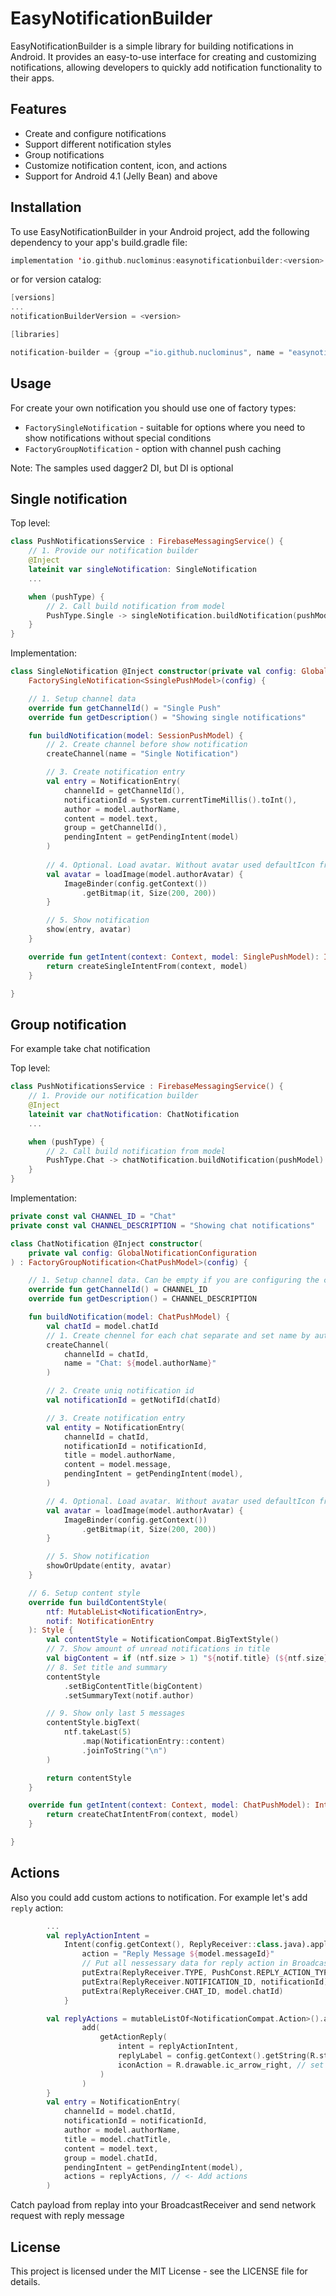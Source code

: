 EasyNotificationBuilder
=======================

EasyNotificationBuilder is a simple library for building notifications in Android. It provides an
easy-to-use interface for creating and customizing notifications, allowing developers to quickly add
notification functionality to their apps.

Features
--------

* Create and configure notifications
* Support different notification styles
* Group notifications
* Customize notification content, icon, and actions
* Support for Android 4.1 (Jelly Bean) and above

Installation
------------

To use EasyNotificationBuilder in your Android project, add the following dependency to your app's
build.gradle file:

```kotlin
implementation 'io.github.nuclominus:easynotificationbuilder:<version>'

```

or for version catalog:

```groovy
[versions]
...
notificationBuilderVersion = <version>

[libraries]

notification-builder = {group ="io.github.nuclominus", name = "easynotificationbuilder", version.ref = "notificationBuilderVersion" }

```

Usage
-----

For create your own notification you should use one of factory types:
* `FactorySingleNotification` - suitable for options where you need to show notifications without special conditions
* `FactoryGroupNotification` - option with channel push caching

Note: The samples used dagger2 DI, but DI is optional

Single notification
-------------------

Top level:
```kotlin
class PushNotificationsService : FirebaseMessagingService() {
    // 1. Provide our notification builder 
    @Inject
    lateinit var singleNotification: SingleNotification
    ...

    when (pushType) {
        // 2. Call build notification from model
        PushType.Single -> singleNotification.buildNotification(pushModel)
    }
}
```

Implementation:
```kotlin
class SingleNotification @Inject constructor(private val config: GlobalNotificationConfiguration) :
    FactorySingleNotification<SsinglePushModel>(config) {

    // 1. Setup channel data
    override fun getChannelId() = "Single Push"
    override fun getDescription() = "Showing single notifications"

    fun buildNotification(model: SessionPushModel) {
        // 2. Create channel before show notification
        createChannel(name = "Single Notification")

        // 3. Create notification entry
        val entry = NotificationEntry(
            channelId = getChannelId(),
            notificationId = System.currentTimeMillis().toInt(),
            author = model.authorName,
            content = model.text,
            group = getChannelId(),
            pendingIntent = getPendingIntent(model)
        )
        
        // 4. Optional. Load avatar. Without avatar used defaultIcon from global config
        val avatar = loadImage(model.authorAvatar) {
            ImageBinder(config.getContext())
                .getBitmap(it, Size(200, 200))
        }

        // 5. Show notification
        show(entry, avatar)
    }

    override fun getIntent(context: Context, model: SinglePushModel): Intent {
        return createSingleIntentFrom(context, model)
    }

}
```

Group notification
------------------
For example take chat notification

Top level:
```kotlin
class PushNotificationsService : FirebaseMessagingService() {
    // 1. Provide our notification builder 
    @Inject
    lateinit var chatNotification: ChatNotification
    ...

    when (pushType) {
        // 2. Call build notification from model
        PushType.Chat -> chatNotification.buildNotification(pushModel)
    }
}
```

Implementation:
```kotlin
private const val CHANNEL_ID = "Chat"
private const val CHANNEL_DESCRIPTION = "Showing chat notifications"

class ChatNotification @Inject constructor(
    private val config: GlobalNotificationConfiguration
) : FactoryGroupNotification<ChatPushModel>(config) {

    // 1. Setup channel data. Can be empty if you are configuring the channel yourself
    override fun getChannelId() = CHANNEL_ID
    override fun getDescription() = CHANNEL_DESCRIPTION

    fun buildNotification(model: ChatPushModel) {
        val chatId = model.chatId
        // 1. Create chennel for each chat separate and set name by author
        createChannel(
            channelId = chatId,
            name = "Chat: ${model.authorName}"
        )

        // 2. Create uniq notification id
        val notificationId = getNotifId(chatId)

        // 3. Create notification entry
        val entity = NotificationEntry(
            channelId = chatId,
            notificationId = notificationId,
            title = model.authorName,
            content = model.message,
            pendingIntent = getPendingIntent(model),
        )

        // 4. Optional. Load avatar. Without avatar used defaultIcon from global config
        val avatar = loadImage(model.authorAvatar) {
            ImageBinder(config.getContext())
                .getBitmap(it, Size(200, 200))
        }

        // 5. Show notification
        showOrUpdate(entity, avatar)
    }

    // 6. Setup content style
    override fun buildContentStyle(
        ntf: MutableList<NotificationEntry>,
        notif: NotificationEntry
    ): Style {
        val contentStyle = NotificationCompat.BigTextStyle()
        // 7. Show amount of unread notifications in title
        val bigContent = if (ntf.size > 1) "${notif.title} (${ntf.size})" else notif.author
        // 8. Set title and summary
        contentStyle
            .setBigContentTitle(bigContent)
            .setSummaryText(notif.author)

        // 9. Show only last 5 messages
        contentStyle.bigText(
            ntf.takeLast(5)
                .map(NotificationEntry::content)
                .joinToString("\n")
        )

        return contentStyle
    }

    override fun getIntent(context: Context, model: ChatPushModel): Intent {
        return createChatIntentFrom(context, model)
    }

}
```

Actions
-------

Also you could add custom actions to notification. For example let's add `reply` action:

```kotlin
        ...
        val replyActionIntent =
            Intent(config.getContext(), ReplyReceiver::class.java).apply {
                action = "Reply Message ${model.messageId}"
                // Put all nessessary data for reply action in BroadcastReceiver
                putExtra(ReplyReceiver.TYPE, PushConst.REPLY_ACTION_TYPE)
                putExtra(ReplyReceiver.NOTIFICATION_ID, notificationId)
                putExtra(ReplyReceiver.CHAT_ID, model.chatId)
            }

        val replyActions = mutableListOf<NotificationCompat.Action>().apply {
                add(
                    getActionReply(
                        intent = replyActionIntent,
                        replyLabel = config.getContext().getString(R.string.push_reply_action), // set action replay lable 
                        iconAction = R.drawable.ic_arrow_right, // set action replay icon
                    )
                )
        }
        val entry = NotificationEntry(
            channelId = model.chatId,
            notificationId = notificationId,
            author = model.authorName,
            title = model.chatTitle,
            content = model.text,
            group = model.chatId,
            pendingIntent = getPendingIntent(model),
            actions = replyActions, // <- Add actions 
        )
``` 

Catch payload from replay into your BroadcastReceiver and send network request with reply message

License
-------

This project is licensed under the MIT License - see the LICENSE file for details.
